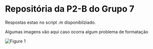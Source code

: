 
# Repositória da P2-B do Grupo 7 
Respostas estao no script .m disponibilziado.

Algumas imagens vão aqui caso ocorra algum problema de formatação

![Figure 1]("https://github.com/Poiti/einstein/1.png")
